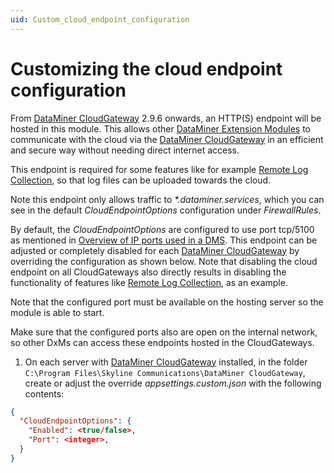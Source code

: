 ```yaml
---
uid: Custom_cloud_endpoint_configuration
---
```


# Customizing the cloud endpoint configuration

From [DataMiner CloudGateway](xref:DataMinerExtensionModules#cloudgateway) 2.9.6 onwards, an HTTP(S) endpoint will be hosted in this module. 
This allows other [DataMiner Extension Modules](xref:DataMinerExtensionModules#dataminer-extension-modules-dxms) to communicate with the cloud via the [DataMiner CloudGateway](xref:DataMinerExtensionModules#cloudgateway) in an efficient and secure way without needing direct internet access. 

This endpoint is required for some features like for example [Remote Log Collection](xref:RemoteLogCollection#RemoteLogCollection), so that log files can be uploaded towards the cloud. 

Note this endpoint only allows traffic to _*.dataminer.services_, which you can see in the default _CloudEndpointOptions_ configuration under _FirewallRules_.

By default, the _CloudEndpointOptions_ are configured to use port tcp/5100 as mentioned in [Overview of IP ports used in a DMS](xref:Configuring_the_IP_network_ports#overview-of-ip-ports-used-in-a-dms).
This endpoint can be adjusted or completely disabled for each [DataMiner CloudGateway](xref:DataMinerExtensionModules#cloudgateway) by overriding the configuration as shown below. Note that disabling the cloud endpoint on all CloudGateways also directly results in disabling the functionality of features like [Remote Log Collection](xref:RemoteLogCollection#RemoteLogCollection), as an example.

Note that the configured port must be available on the hosting server so the module is able to start.

Make sure that the configured ports also are open on the internal network, so other DxMs can access these endpoints hosted in the CloudGateways. 

1. On each server with [DataMiner CloudGateway](xref:DataMinerExtensionModules#cloudgateway) installed, in the folder `C:\Program Files\Skyline Communications\DataMiner CloudGateway`, create or adjust the override *appsettings.custom.json* with the following contents:

  ```json
  {
    "CloudEndpointOptions": {
      "Enabled": <true/false>, 
      "Port": <integer>,
    }
  }
  ```
